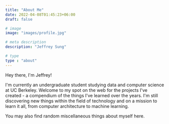 ```yaml
---
title: "About Me"
date: 2022-04-08T01:45:23+06:00
draft: false

# image
image: "images/profile.jpg"

# meta description
description: "Jeffrey Sung"

# type
type : "about"
---
```


Hey there, I'm Jeffrey!   


I'm currently an undergraduate student studying data and computer science at UC Berkeley.
Welcome to my spot on the web for the projects I've created - a compendium of the things I've learned over the years. 
I'm still discovering new things within the field of technology and on a mission to learn it all, from computer architecture to machine learning.


You may also find random miscellaneous things about myself here.